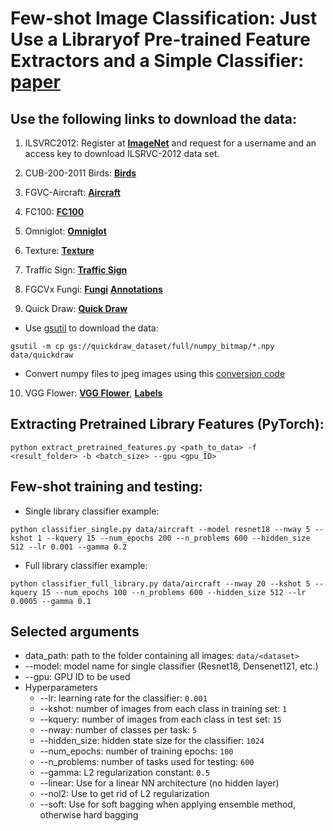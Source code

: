 # Few-shot Image Classification: Just Use a Libraryof Pre-trained Feature Extractors and a Simple Classifier: [**paper**](https://arxiv.org/pdf/2101.00562.pdf)

## Use the following links to download the data:

1. ILSVRC2012:
Register at [**ImageNet**](http://www.image-net.org/) and request for a username and an access key to download ILSRVC-2012 data set.

2. CUB-200-2011 Birds:
[**Birds**](http://www.vision.caltech.edu/visipedia-data/CUB-200-2011/CUB_200_2011.tgz)

3. FGVC-Aircraft:
[**Aircraft**](http://www.robots.ox.ac.uk/~vgg/data/fgvc-aircraft/archives/fgvc-aircraft-2013b.tar.gz)

4. FC100:
[**FC100**](https://drive.google.com/drive/folders/1nz_ADBblmrg-qs-8zFU3v6C5WSwQnQm6)

5. Omniglot:
[**Omniglot**](https://github.com/brendenlake/omniglot/blob/master/python/images_background.zip)

6. Texture:
[**Texture**](https://www.robots.ox.ac.uk/~vgg/data/dtd/download/dtd-r1.0.1.tar.gz)

7. Traffic Sign:
[**Traffic Sign**](https://sid.erda.dk/public/archives/daaeac0d7ce1152aea9b61d9f1e19370/GTSRB_Final_Training_Images.zip)

8. FGCVx Fungi:
[**Fungi**](https://labs.gbif.org/fgvcx/2018/fungi_train_val.tgz)
[**Annotations**](https://labs.gbif.org/fgvcx/2018/train_val_annotations.tgz)

9. Quick Draw:
[**Quick Draw**](https://console.cloud.google.com/storage/quickdraw_dataset/full/numpy_bitmap)
- Use [gsutil](https://cloud.google.com/storage/docs/gsutil_install#install) to download the data:
```
gsutil -m cp gs://quickdraw_dataset/full/numpy_bitmap/*.npy data/quickdraw
```
- Convert numpy files to jpeg images using  this [conversion code](https://github.com/C-Aniruddh/RapidDraw/blob/in-dev/processing/process_all.py)

10. VGG Flower:
[**VGG Flower**](http://www.robots.ox.ac.uk/~vgg/data/flowers/102/102flowers.tgz),
[**Labels**](http://www.robots.ox.ac.uk/~vgg/data/flowers/102/imagelabels.mat)


## Extracting Pretrained Library Features (PyTorch):

```
python extract_pretrained_features.py <path_to_data> -f <result_folder> -b <batch_size> --gpu <gpu_ID>
```

## Few-shot training and testing:

- Single library classifier example:
```
python classifier_single.py data/aircraft --model resnet18 --nway 5 --kshot 1 --kquery 15 --num_epochs 200 --n_problems 600 --hidden_size 512 --lr 0.001 --gamma 0.2
```

- Full library classifier example:
```
python classifier_full_library.py data/aircraft --nway 20 --kshot 5 --kquery 15 --num_epochs 100 --n_problems 600 --hidden_size 512 --lr 0.0005 --gamma 0.1
```

## Selected arguments

- data\_path: path to the folder containing all images: `data/<dataset>`
- --model: model name for single classifier (Resnet18, Densenet121, etc.)
- --gpu: GPU ID to be used
- Hyperparameters
   - --lr: learning rate for the classifier: `0.001`
   - --kshot: number of images from each class in training set: `1`
   - --kquery: number of images from each class in test set: `15`
   - --nway: number of classes per task: `5`
   - --hidden_size: hidden state size for the classifier: `1024`
   - --num_epochs: number of training epochs: `100`
   - --n_problems: number of tasks used for testing: `600`
   - --gamma: L2 regularization constant: `0.5`
   - --linear: Use for a linear NN architecture (no hidden layer)
   - --nol2: Use to get rid of L2 regularization
   - --soft: Use for soft bagging when applying ensemble method, otherwise hard bagging
